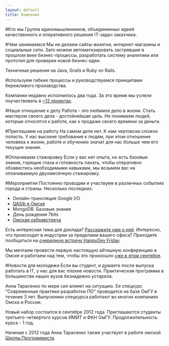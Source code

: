 ```yaml
---
layout: default
title: Компания
---
```

#Кто мы
Группа единомышленников, объединенных идеей качественного и оперативного решения IT-задач заказчика.

#Чем занимаемся
Мы не делаем сайты-визитки, интернет-магазины и социальные сети.
Зато можем автоматизировать застрявшие в прошлом веке бизнес-процессы, разработать систему аналитики или прототип для проверки новой бизнес-идеи.

Техничные решения на Java, Grails и Ruby on Rails.

Используем гибкие процессы и руководствуемся принципами бережливого производства.

Компании недавно исполнилось два года. За это время мы успели поучаствовать в [~12 проектах](portfolio.html).

#Наше отношение к делу
Работа - это любимое дело в жизни. Стать мастером своего дела - достойнейшая цель.
Не понимаем людей, которые относятся к работе, как к продаже своего времени за деньги.

#Приглашаем на работу
На самом деле нет. К нам чертовски сложно попасть. У нас высокие требования к людям, при этом отношение человека к жизни, работе и обучению значат для нас больше чем его текущие знания.

#Оплачиваем стажировку
Если у вас нет опыта, но есть базовые знания, горящие глаза и готовность пахать, чтобы оперативно обзавестись необходимыми навыками, мы возьмем вас на оплачиваемую двухмесячную стажировку.

#Мероприятия
Постоянно проводим и участвуем в различных событиях города и страны. Несколько последних: 

  * Онлайн-трансляция Google I/O
  * [QASib в Омске](http://www.qasib.ru/2012/06/23-qasib.html)
  * MongoDB. Базовые знания
  * День рождения 7bits
  * [Омская хабравстреча](http://habrahabr.ru/events/726/)

Есть интересная тема для доклада? [Расскажите нам о ней](→).
Интересно, что происходит в индустрии за пределами вашего офиса? Приходите пообщаться на [очередную встречу HappyDev Friday](→).

Мы мечтаем провести первую настоящую айтишную конференцию в Омске и работаем над тем, чтобы это произошло [уже в этом сентябре](→).

#Новости для молодежи
Если вы студент, и думаете после выпуска работать в IT, у нас для вас плохие новости. Практическая программа в большинстве наших вузов безнадежно устарела.

Анна Тарасенко по мере сил влияет на ситуацию. Ее спецкурс "Современные&nbsp;практики&nbsp;разработки&nbsp;ПО" проводится на базе ОмГУ в течение 3 лет.
Выпускники спецкурса работают во многих компаниях Омска и России.

Новый набор состоится в сентябре 2012 года. 
Приглашаются студенты третьего-четвертого курсов ИМИТ и ФКН ОмГУ. 
Продолжительность курса - 1 год.

Начиная с 2012 года Анна Тарасенко также участвует в работе омской [Школы Программиста](http://progschool.ru).
<!--Занятия для учащихся 7-8 классов проходят по воскресеньям с 14:00 до 16:00 в офисе компании.-->
